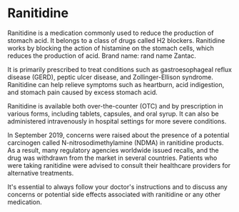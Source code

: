 [//]: # (source: ?)
[//]: # (tags: medications treatments)

# Ranitidine

Ranitidine is a medication commonly used to reduce the production of stomach acid. It belongs to a class of drugs called H2 blockers. Ranitidine works by blocking the action of histamine on the stomach cells, which reduces the production of acid. Brand name: rand name Zantac.

It is primarily prescribed to treat conditions such as gastroesophageal reflux disease (GERD), peptic ulcer disease, and Zollinger-Ellison syndrome. Ranitidine can help relieve symptoms such as heartburn, acid indigestion, and stomach pain caused by excess stomach acid.

Ranitidine is available both over-the-counter (OTC) and by prescription in various forms, including tablets, capsules, and oral syrup. It can also be administered intravenously in hospital settings for more severe conditions.

In September 2019, concerns were raised about the presence of a potential carcinogen called N-nitrosodimethylamine (NDMA) in ranitidine products. As a result, many regulatory agencies worldwide issued recalls, and the drug was withdrawn from the market in several countries. Patients who were taking ranitidine were advised to consult their healthcare providers for alternative treatments.

It's essential to always follow your doctor's instructions and to discuss any concerns or potential side effects associated with ranitidine or any other medication.